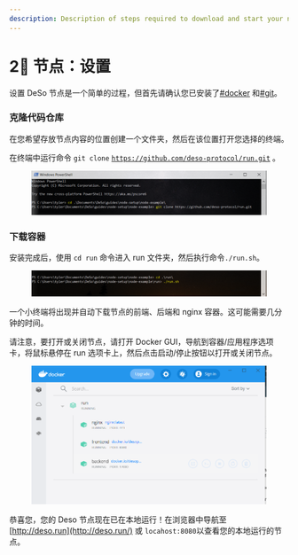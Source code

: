 ```yaml
---
description: Description of steps required to download and start your node
---
```


# 2⃣ 节点：设置

设置 DeSo 节点是一个简单的过程，但首先请确认您已安装了[#docker](requirements.md#docker "mention") 和[#git](requirements.md#git "mention")。

### 克隆代码仓库

在您希望存放节点内容的位置创建一个文件夹，然后在该位置打开您选择的终端。

在终端中运行命令 `git clone` [`https://github.com/deso-protocol/run.git`](https://github.com/deso-protocol/run.git) 。

<figure><img src="../../.gitbook/assets/image (13) (1).png" alt=""><figcaption></figcaption></figure>

### 下载容器

安装完成后，使用 `cd run` 命令进入 run 文件夹，然后执行命令`./run.sh`。

<figure><img src="../../.gitbook/assets/image (12) (1).png" alt=""><figcaption></figcaption></figure>

一个小终端将出现并自动下载节点的前端、后端和 nginx 容器。这可能需要几分钟的时间。

请注意，要打开或关闭节点，请打开 Docker GUI，导航到容器/应用程序选项卡，将鼠标悬停在 run 选项卡上，然后点击启动/停止按钮以打开或关闭节点。

<figure><img src="../../.gitbook/assets/image (3) (1).png" alt=""><figcaption></figcaption></figure>

恭喜您，您的 Deso 节点现在已在本地运行！在浏览器中导航至 [http://deso.run](http://deso.run/) 或 `locahost:8080`以查看您的本地运行的节点。
